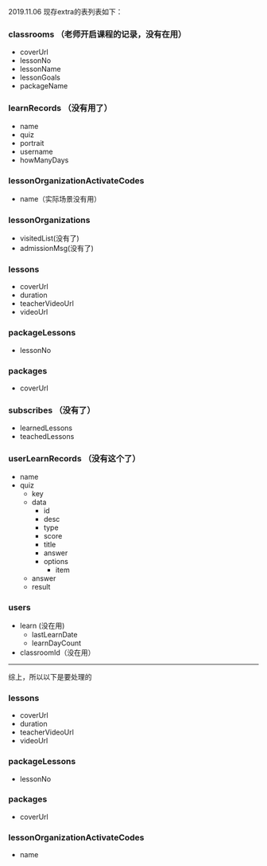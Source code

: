 
2019.11.06
现存extra的表列表如下：

### classrooms （老师开启课程的记录，没有在用）
- coverUrl
- lessonNo
- lessonName 
- lessonGoals
- packageName

### learnRecords （没有用了）
- name
- quiz
- portrait
- username
- howManyDays

### lessonOrganizationActivateCodes
- name（实际场景没有用）

### lessonOrganizations
- visitedList(没有了)
- admissionMsg(没有了)

### lessons
- coverUrl
- duration
- teacherVideoUrl
- videoUrl

### packageLessons
- lessonNo
 
### packages
- coverUrl

### subscribes （没有了）
- learnedLessons
- teachedLessons

### userLearnRecords （没有这个了）
- name
- quiz
	- key
	- data
		- id
		- desc
		- type
		- score
		- title
		- answer
		- options
			- item
	- answer
	- result

### users 
- learn (没在用)
	- lastLearnDate
	- learnDayCount
- classroomId（没在用）

---

综上，所以以下是要处理的

### lessons
- coverUrl
- duration
- teacherVideoUrl
- videoUrl

### packageLessons
- lessonNo
 
### packages
- coverUrl

### lessonOrganizationActivateCodes
- name
